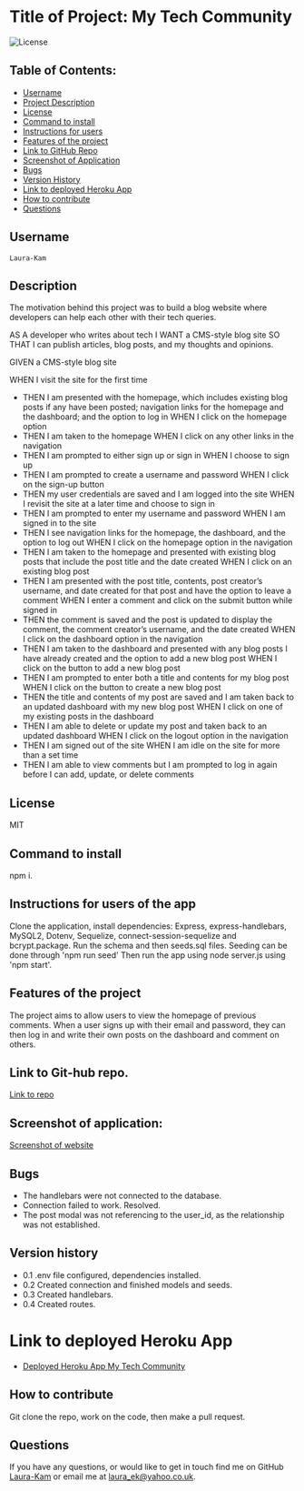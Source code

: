 # Title of Project: My Tech Community

![License](https://img.shields.io/badge/license-MIT-blue.svg)

## Table of Contents:

- [Username](#username)
- [Project Description](#description)
- [License](#license)
- [Command to install](#command-to-install)
- [Instructions for users](#instructions-for-users-of-the-app)
- [Features of the project](#features-of-the-project)
- [Link to GitHub Repo](#Link-to-Git-hub-repo.)
- [Screenshot of Application](#Screenshot-of-Application)
- [Bugs](#bugs)
- [Version History](#Version-history)
- [Link to deployed Heroku App](#Link-to-deployed-Heroky-App)
- [How to contribute](#how-to-contribute)
- [Questions](#questions)

## Username

    Laura-Kam

## Description

The motivation behind this project was to build a blog website where developers can help each other with their tech queries.

AS A developer who writes about tech
I WANT a CMS-style blog site
SO THAT I can publish articles, blog posts, and my thoughts and opinions.

GIVEN a CMS-style blog site

WHEN I visit the site for the first time

- THEN I am presented with the homepage, which includes existing blog posts if any have been posted; navigation links for the homepage and the dashboard; and the option to log in
  WHEN I click on the homepage option
- THEN I am taken to the homepage
  WHEN I click on any other links in the navigation
- THEN I am prompted to either sign up or sign in
  WHEN I choose to sign up
- THEN I am prompted to create a username and password
  WHEN I click on the sign-up button
- THEN my user credentials are saved and I am logged into the site
  WHEN I revisit the site at a later time and choose to sign in
- THEN I am prompted to enter my username and password
  WHEN I am signed in to the site
- THEN I see navigation links for the homepage, the dashboard, and the option to log out
  WHEN I click on the homepage option in the navigation
- THEN I am taken to the homepage and presented with existing blog posts that include the post title and the date created
  WHEN I click on an existing blog post
- THEN I am presented with the post title, contents, post creator’s username, and date created for that post and have the option to leave a comment
  WHEN I enter a comment and click on the submit button while signed in
- THEN the comment is saved and the post is updated to display the comment, the comment creator’s username, and the date created
  WHEN I click on the dashboard option in the navigation
- THEN I am taken to the dashboard and presented with any blog posts I have already created and the option to add a new blog post
  WHEN I click on the button to add a new blog post
- THEN I am prompted to enter both a title and contents for my blog post
  WHEN I click on the button to create a new blog post
- THEN the title and contents of my post are saved and I am taken back to an updated dashboard with my new blog post
  WHEN I click on one of my existing posts in the dashboard
- THEN I am able to delete or update my post and taken back to an updated dashboard
  WHEN I click on the logout option in the navigation
- THEN I am signed out of the site
  WHEN I am idle on the site for more than a set time
- THEN I am able to view comments but I am prompted to log in again before I can add, update, or delete comments

## License

MIT

## Command to install

npm i.

## Instructions for users of the app

Clone the application, install dependencies: Express, express-handlebars, MySQL2, Dotenv, Sequelize, connect-session-sequelize and bcrypt.package. Run the schema and then seeds.sql files. Seeding can be done through 'npm run seed' Then run the app using node server.js using 'npm start'.

## Features of the project

The project aims to allow users to view the homepage of previous comments. When a user signs up with their email and password, they can then log in and write their own posts on the dashboard and comment on others.

## Link to Git-hub repo.

[Link to repo](https://github.com/Laura-Kam/my-tech-community)

## Screenshot of application:

[Screenshot of website](https://github.com/Laura-Kam/my-tech-community/issues/1#issue-1402258567)

## Bugs

- The handlebars were not connected to the database.
- Connection failed to work. Resolved.
- The post modal was not referencing to the user_id, as the relationship was not established.

## Version history

- 0.1 .env file configured, dependencies installed.
- 0.2 Created connection and finished models and seeds.
- 0.3 Created handlebars.
- 0.4 Created routes.

# Link to deployed Heroku App

- [Deployed Heroku App My Tech Community ]()

## How to contribute

Git clone the repo, work on the code, then make a pull request.

## Questions

If you have any questions, or would like to get in touch find me on GitHub [Laura-Kam](https://github.com/Laura-Kam)
or email me at laura_ek@yahoo.co.uk.
